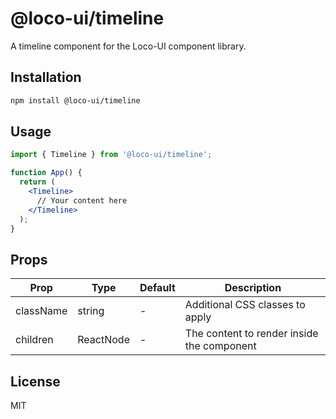 # @loco-ui/timeline

A timeline component for the Loco-UI component library.

## Installation

```bash
npm install @loco-ui/timeline
```

## Usage

```jsx
import { Timeline } from '@loco-ui/timeline';

function App() {
  return (
    <Timeline>
      // Your content here
    </Timeline>
  );
}
```

## Props

| Prop | Type | Default | Description |
|------|------|---------|-------------|
| className | string | - | Additional CSS classes to apply |
| children | ReactNode | - | The content to render inside the component |

## License

MIT
